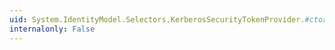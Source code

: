 ```yaml
---
uid: System.IdentityModel.Selectors.KerberosSecurityTokenProvider.#ctor(System.String)
internalonly: False
---
```

